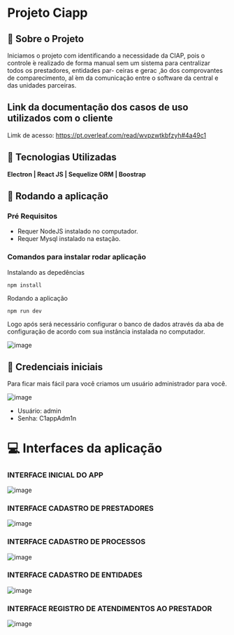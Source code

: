 # Projeto Ciapp

## 📄 Sobre o Projeto

Iniciamos o projeto com identificando a necessidade da CIAP, pois o controle  ́e realizado
de forma manual sem um sistema para centralizar todos os prestadores, entidades par-
ceiras e gerac ̧  ̃ao dos comprovantes de comparecimento, al ́em da comunicação entre o
software da central e das unidades parceiras.

## Link da documentação dos casos de uso utilizados com o cliente 

Limk de acesso: https://pt.overleaf.com/read/wvpzwtkbfzyh#4a49c1

## 🔨 Tecnologias Utilizadas

 **Electron | React JS | Sequelize ORM | Boostrap**

## 📍 Rodando a aplicação

### Pré Requisitos 

- Requer NodeJS instalado no computador.
- Requer Mysql instalado na estação.

### Comandos para instalar rodar aplicação

Instalando as depedências
```
npm install
```
Rodando a aplicação

```
npm run dev
```
Logo após será necessário configurar o banco de dados através da aba de configuração de acordo com sua instância instalada no computador.

![image](https://github.com/MauricioAndreolla/ciapp/assets/44854911/e811c3bf-cd57-4e90-b429-c1c318eca13a)


## 🔑 Credenciais iniciais

Para ficar mais fácil para você criamos um usuário administrador para você.

![image](https://github.com/MauricioAndreolla/ciapp/assets/44854911/893cff3d-960e-45c9-9042-41ee138aa945)


- Usuário: admin  
- Senha: C1appAdm1n

# 💻 Interfaces da aplicação


### INTERFACE INICIAL DO APP

![image](https://github.com/MauricioAndreolla/ciapp/assets/44854911/a2222b06-0e2e-4be2-919d-3eda81260eb7)

### INTERFACE CADASTRO DE PRESTADORES

![image](https://github.com/MauricioAndreolla/ciapp/assets/44854911/96bbc80f-20a8-491d-a6c1-11606bc4bb2e)

### INTERFACE CADASTRO DE PROCESSOS

![image](https://github.com/MauricioAndreolla/ciapp/assets/44854911/39add53a-1206-4477-b2fc-48f786cc4e65)

### INTERFACE CADASTRO DE ENTIDADES

![image](https://github.com/MauricioAndreolla/ciapp/assets/44854911/6d27ca9e-4bc2-4f89-a53d-2b90c06fc105)

### INTERFACE REGISTRO DE ATENDIMENTOS AO PRESTADOR

![image](https://github.com/MauricioAndreolla/ciapp/assets/44854911/679a5606-bcd2-41c7-8b9b-9803c2bd8b0b)





